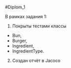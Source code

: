 #Diplom_1

В рамках задания 1:
1. Покрыты тестами классы
- Bun, 
- Burger, 
- Ingredient, 
- IngredientType.
2. Создан отчёт в Jacoco
